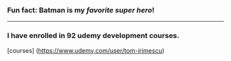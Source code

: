 ### Fun fact: **Batman** is my *favorite super hero*!

---

### I have enrolled in 92 udemy development courses.
[courses] (https://www.udemy.com/user/tom-irimescu)
